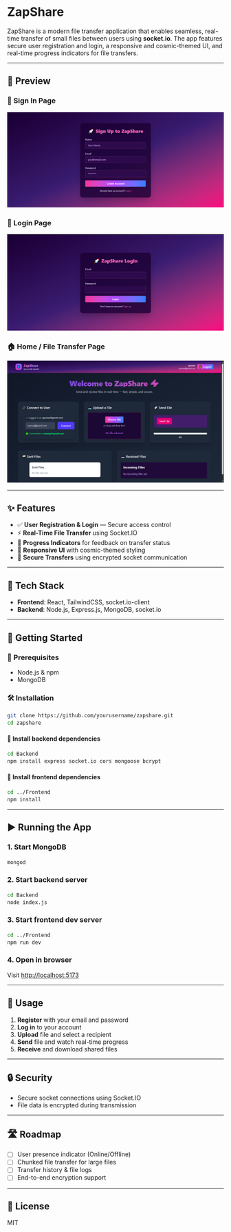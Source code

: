 # ZapShare

ZapShare is a modern file transfer application that enables seamless, real-time transfer of small files between users using **socket.io**. The app features secure user registration and login, a responsive and cosmic-themed UI, and real-time progress indicators for file transfers.

---

## 🌟 Preview

### 🔐 Sign In Page
![Sign In](./Frontend/src/assets/signin.png)

### 🔑 Login Page
![Login](./Frontend/src/assets/login.png)

### 🏠 Home / File Transfer Page
![Home](./Frontend/src/assets/home.png)

---

## ✨ Features

- ✅ **User Registration & Login** — Secure access control
- ⚡ **Real-Time File Transfer** using Socket.IO
- 🧾 **Progress Indicators** for feedback on transfer status
- 🎨 **Responsive UI** with cosmic-themed styling
- 🔐 **Secure Transfers** using encrypted socket communication

---

## 🔧 Tech Stack

- **Frontend**: React, TailwindCSS, socket.io-client  
- **Backend**: Node.js, Express.js, MongoDB, socket.io  

---

## 🚀 Getting Started

### 🔎 Prerequisites

- Node.js & npm
- MongoDB

### 🛠 Installation

```bash
git clone https://github.com/yourusername/zapshare.git
cd zapshare
```

#### 🔽 Install backend dependencies
```bash
cd Backend
npm install express socket.io cors mongoose bcrypt
```

#### 🔽 Install frontend dependencies
```bash
cd ../Frontend
npm install
```

---

## ▶️ Running the App

### 1. Start MongoDB
```bash
mongod
```

### 2. Start backend server
```bash
cd Backend
node index.js
```

### 3. Start frontend dev server
```bash
cd ../Frontend
npm run dev
```

### 4. Open in browser
Visit [http://localhost:5173](http://localhost:5173)

---

## 🎯 Usage

1. **Register** with your email and password
2. **Log in** to your account
3. **Upload** file and select a recipient
4. **Send** file and watch real-time progress
5. **Receive** and download shared files

---

## 🔒 Security

- Secure socket connections using Socket.IO
- File data is encrypted during transmission

---

## 🛣 Roadmap

- [ ] User presence indicator (Online/Offline)
- [ ] Chunked file transfer for large files
- [ ] Transfer history & file logs
- [ ] End-to-end encryption support

---

## 📄 License

MIT
